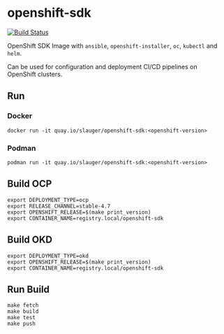 # openshift-sdk

[![Build Status](https://travis-ci.com/slauger/openshift-sdk.svg?branch=master)](https://travis-ci.com/slauger/openshift-sdk)

OpenShift SDK Image with `ansible`, `openshift-installer`, `oc`, `kubectl` and `helm`.

Can be used for configuration and deployment CI/CD pipelines on OpenShift clusters.

## Run

### Docker

```
docker run -it quay.io/slauger/openshift-sdk:<openshift-version>
```

### Podman

```
podman run -it quay.io/slauger/openshift-sdk:<openshift-version>
```

## Build OCP

```
export DEPLOYMENT_TYPE=ocp
export RELEASE_CHANNEL=stable-4.7
export OPENSHIFT_RELEASE=$(make print_version)
export CONTAINER_NAME=registry.local/openshift-sdk
```

## Build OKD

```
export DEPLOYMENT_TYPE=okd
export OPENSHIFT_RELEASE=$(make print_version)
export CONTAINER_NAME=registry.local/openshift-sdk
```

## Run Build

```
make fetch
make build
make test
make push
```

